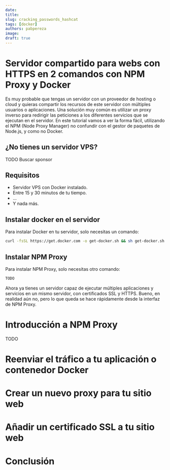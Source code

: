 ```yaml
---
date: 
title: 
slug: cracking_passwords_hashcat 
tags: [docker]
authors: pabpereza
image: 
draft: true
---
```


# Servidor compartido para webs con HTTPS en 2 comandos con NPM Proxy y Docker 
Es muy probable que tengas un servidor con un proveedor de hosting o cloud y quieras compartir los recursos de este servidor con múltiples usuarios o aplicaciones. Una solución muy común es utilizar un proxy inverso para redirigir las peticiones a los diferentes servicios que se ejecutan en el servidor. En este tutorial vamos a ver la forma fácil, utilizando el NPM (Node Proxy Manager) no confundir con el gestor de paquetes de Node.js, y como no Docker.

## ¿No tienes un servidor VPS?
TODO Buscar sponsor

## Requisitos
* Servidor VPS con Docker instalado.
* Entre 15 y 30 minutos de tu tiempo.
* ...
* Y nada más.

## Instalar docker en el servidor
Para instalar Docker en tu servidor, solo necesitas un comando:
```bash
curl -fsSL https://get.docker.com -o get-docker.sh && sh get-docker.sh
```

## Instalar NPM Proxy
Para instalar NPM Proxy, solo necesitas otro comando:
```bash
TODO
```

Ahora ya tienes un servidor capaz de ejecutar múltiples aplicaciones y servicios en un mismo servidor, con certificados SSL y HTTPS. Bueno, en realidad aún no, pero lo que queda se hace rápidamente desde la interfaz de NPM Proxy.


# Introducción a NPM Proxy 
TODO


# Reenviar el tráfico a tu aplicación o contenedor Docker


# Crear un nuevo proxy para tu sitio web


# Añadir un certificado SSL a tu sitio web


# Conclusión

